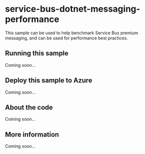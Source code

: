 # service-bus-dotnet-messaging-performance
This sample can be used to help benchmark Service Bus premium messaging, and can be used for performance best practices.
## Running this sample
Coming soon...
## Deploy this sample to Azure
Coming soon...
## About the code
Coming soon...
## More information
Coming soon...
